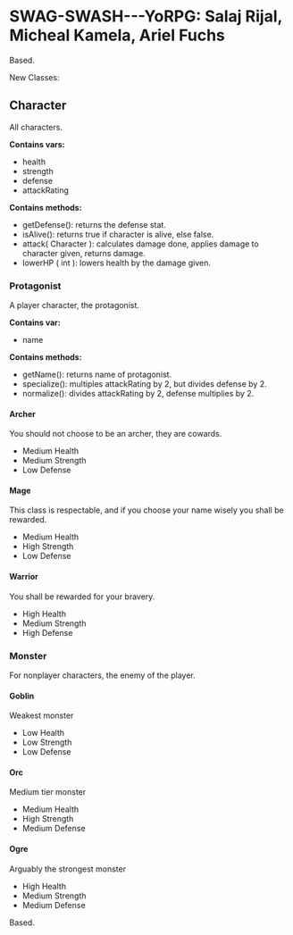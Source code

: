 # SWAG-SWASH---YoRPG: Salaj Rijal, Micheal Kamela, Ariel Fuchs
Based. 

New Classes:

## Character
All characters. 

**Contains vars:**
* health
* strength
* defense
* attackRating

**Contains methods:**
* getDefense(): returns the defense stat.
* isAlive(): returns true if character is alive, else false.
* attack( Character ): calculates damage done, applies damage to character given, returns damage.
* lowerHP ( int ): lowers health by the damage given.


### Protagonist
A player character, the protagonist. 

**Contains var:**
* name

**Contains methods:**
* getName(): returns name of protagonist.
* specialize(): multiples attackRating by 2, but divides defense by 2.
* normalize(): divides attackRating by 2, defense multiplies by 2.


#### Archer
You should not choose to be an archer, they are cowards.
* Medium Health
* Medium Strength
* Low Defense

#### Mage
This class is respectable, and if you choose your name wisely you shall be rewarded.
* Medium Health
* High Strength
* Low Defense

#### Warrior
You shall be rewarded for your bravery.
* High Health
* Medium Strength
* High Defense

### Monster
For nonplayer characters, the enemy of the player.

#### Goblin
Weakest monster
* Low Health
* Low Strength
* Low Defense

#### Orc
Medium tier monster
* Medium Health
* High Strength
* Medium Defense

#### Ogre
Arguably the strongest monster
* High Health
* Medium Strength
* Medium Defense



Based. 


